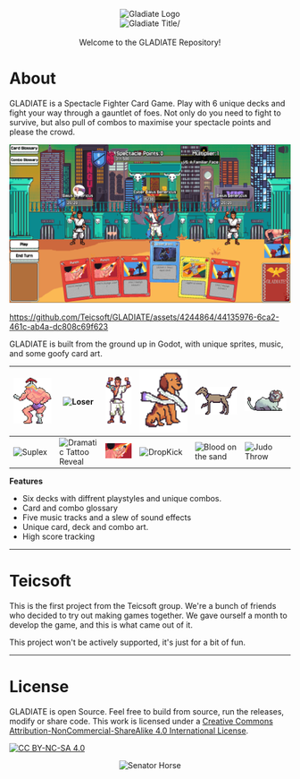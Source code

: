<p align="center">
  <img src="https://github.com/Teicsoft/GLADIATE/blob/main/assets/sprites/Dave/Eagle.png?raw=true" alt="Gladiate Logo"/></br>
  <img src="https://github.com/Teicsoft/GLADIATE/blob/main/assets/sprites/Dave/Gladiate.png?raw=true" alt="Gladiate Title/">
  </br></br>
  Welcome to the GLADIATE Repository!
</p>

# About
GLADIATE is a Spectacle Fighter Card Game. Play with 6 unique decks and fight your way through a gauntlet of foes. Not only do you need to fight to survive, but also pull of combos to maximise your spectacle points and please the crowd. 

![Battle](https://raw.githubusercontent.com/Teicsoft/GLADIATE/main/assets/Promotional%20assets/screenshots/round%202.png)



https://github.com/Teicsoft/GLADIATE/assets/4244864/44135976-6ca2-461c-ab4a-dc808c69f623



GLADIATE is built from the ground up in Godot, with unique sprites, music, and some goofy card art. 

|![goon](https://github.com/Teicsoft/GLADIATE/blob/main/assets/sprites/Goon/GoonOriginal.png?raw=true)|![Loser](https://github.com/Teicsoft/GLADIATE/blob/main/assets/sprites/Z/loser5.png?raw=true)|![gaius](https://github.com/Teicsoft/GLADIATE/blob/main/assets/sprites/Drew/Sprite-0006.png?raw=true)| ![Romulus](https://github.com/Teicsoft/GLADIATE/blob/main/assets/sprites/Joy/Romulus.png?raw=true) | ![Remus](https://github.com/Teicsoft/GLADIATE/blob/main/assets/sprites/Joy/Remus1.png?raw=true) | ![Lion](https://github.com/Teicsoft/GLADIATE/blob/main/assets/sprites/Robo-Lion/Robo-Lion.png?raw=true) |
|-|-|-|-|-|-|
|![Suplex](https://github.com/Teicsoft/GLADIATE/blob/main/assets/images/Cards/CardArt/Suplex.png?raw=true)| ![Dramatic Tattoo Reveal](https://github.com/Teicsoft/GLADIATE/blob/main/assets/images/Cards/CardArt/Dramatic_Tattoo_Reveal.png?raw=true) | ![Punch](https://github.com/Teicsoft/GLADIATE/blob/main/assets/images/Cards/CardArt/punch.png?raw=true) | ![DropKick](https://github.com/Teicsoft/GLADIATE/blob/main/assets/images/Cards/CardArt/dropkick.png?raw=true)  | ![Blood on the sand](https://github.com/Teicsoft/GLADIATE/blob/main/assets/images/Cards/CardArt/bloodOnSand.png?raw=true) | ![Judo Throw](https://github.com/Teicsoft/GLADIATE/blob/main/assets/images/Cards/CardArt/JudoThrow.png?raw=true)



**Features**

* Six decks with diffrent playstyles and unique combos.
* Card and combo glossary  
* Five music tracks and a slew of sound effects
* Unique card, deck and combo art.
* High score tracking


***

# Teicsoft
This is the first project from the Teicsoft group. 
We're a bunch of friends who decided to try out making games together. 
We gave ourself a month to develop the game, and this is what came out of it. 

This project won't be actively supported, it's just for a bit of fun. 

***

# License
GLADIATE is open Source. Feel free to build from source, run the releases, modify or share code. 
This work is licensed under a [Creative Commons Attribution-NonCommercial-ShareAlike 4.0 International License][cc-by-nc-sa].

[![CC BY-NC-SA 4.0][cc-by-nc-sa-image]][cc-by-nc-sa]

[cc-by-nc-sa]: http://creativecommons.org/licenses/by-nc-sa/4.0/
[cc-by-nc-sa-image]: https://licensebuttons.net/l/by-nc-sa/4.0/88x31.png
[cc-by-nc-sa-shield]: https://img.shields.io/badge/License-CC%20BY--NC--SA%204.0-lightgrey.svg


<p align="center">
  <img src="https://github.com/Teicsoft/GLADIATE/blob/main/assets/sprites/Z/senator_horse.png?raw=true" alt="Senator Horse"/></br>
</p>
